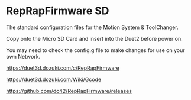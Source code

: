 # RepRapFirmware SD
The standard configuration files for the Motion System &amp; ToolChanger.

Copy onto the Micro SD Card and insert into the Duet2 before power on.

You may need to check the config.g file to make changes for use on your own Network.

https://duet3d.dozuki.com/c/RepRapFirmware

https://duet3d.dozuki.com/Wiki/Gcode

https://github.com/dc42/RepRapFirmware/releases   
